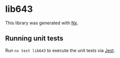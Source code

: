 # lib643

This library was generated with [Nx](https://nx.dev).

## Running unit tests

Run `nx test lib643` to execute the unit tests via [Jest](https://jestjs.io).
